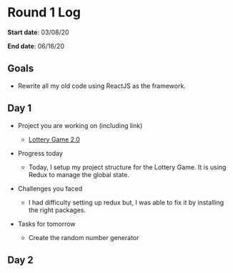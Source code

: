 # Round 1 Log

**Start date**: 03/08/20

**End date**: 06/16/20

## Goals

- Rewrite all my old code using ReactJS as the framework.

## Day 1

- Project you are working on (including link)

  - [Lottery Game 2.0](https://github.com/Bobj2018/Lottery-Game-2.0)

- Progress today
  - Today, I setup my project structure for the Lottery Game. It is using Redux to manage the global state.
- Challenges you faced
  - I had difficulty setting up redux but, I was able to fix it by installing the right packages.
- Tasks for tomorrow
  - Create the random number generator

## Day 2
